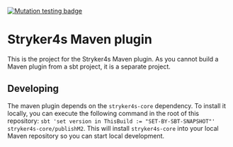 [![Mutation testing badge](https://img.shields.io/endpoint?style=flat&url=https%3A%2F%2Fbadge-api.stryker-mutator.io%2Fgithub.com%2Fstryker-mutator%2Fstryker4s%2Fmaster%3Fmodule%3Dmaven-plugin)](https://dashboard.stryker-mutator.io/reports/github.com/stryker-mutator/stryker4s/master?module=maven-plugin)

# Stryker4s Maven plugin

This is the project for the Stryker4s Maven plugin. As you cannot build a Maven plugin from a sbt project, it is a separate project.

## Developing

The maven plugin depends on the `stryker4s-core` dependency. To install it locally, you can execute the following command in the root of this repository: `sbt 'set version in ThisBuild := "SET-BY-SBT-SNAPSHOT"' stryker4s-core/publishM2`. This will install `stryker4s-core` into your local Maven repository so you can start local development.
